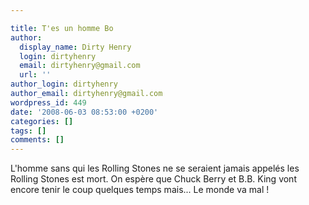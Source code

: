 ```yaml
---

title: T'es un homme Bo
author:
  display_name: Dirty Henry
  login: dirtyhenry
  email: dirtyhenry@gmail.com
  url: ''
author_login: dirtyhenry
author_email: dirtyhenry@gmail.com
wordpress_id: 449
date: '2008-06-03 08:53:00 +0200'
categories: []
tags: []
comments: []
---
```

L'homme sans qui les Rolling Stones ne se seraient jamais appelés les Rolling Stones est mort. On espère que Chuck Berry et B.B. King vont encore tenir le coup quelques temps mais... Le monde va mal !
